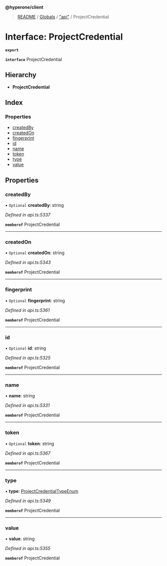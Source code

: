 **@hyperone/client**

> [README](../README.md) / [Globals](../globals.md) / ["api"](../modules/_api_.md) / ProjectCredential

# Interface: ProjectCredential

**`export`** 

**`interface`** ProjectCredential

## Hierarchy

* **ProjectCredential**

## Index

### Properties

* [createdBy](_api_.projectcredential.md#createdby)
* [createdOn](_api_.projectcredential.md#createdon)
* [fingerprint](_api_.projectcredential.md#fingerprint)
* [id](_api_.projectcredential.md#id)
* [name](_api_.projectcredential.md#name)
* [token](_api_.projectcredential.md#token)
* [type](_api_.projectcredential.md#type)
* [value](_api_.projectcredential.md#value)

## Properties

### createdBy

• `Optional` **createdBy**: string

*Defined in api.ts:5337*

**`memberof`** ProjectCredential

___

### createdOn

• `Optional` **createdOn**: string

*Defined in api.ts:5343*

**`memberof`** ProjectCredential

___

### fingerprint

• `Optional` **fingerprint**: string

*Defined in api.ts:5361*

**`memberof`** ProjectCredential

___

### id

• `Optional` **id**: string

*Defined in api.ts:5325*

**`memberof`** ProjectCredential

___

### name

•  **name**: string

*Defined in api.ts:5331*

**`memberof`** ProjectCredential

___

### token

• `Optional` **token**: string

*Defined in api.ts:5367*

**`memberof`** ProjectCredential

___

### type

•  **type**: [ProjectCredentialTypeEnum](../enums/_api_.projectcredentialtypeenum.md)

*Defined in api.ts:5349*

**`memberof`** ProjectCredential

___

### value

•  **value**: string

*Defined in api.ts:5355*

**`memberof`** ProjectCredential
